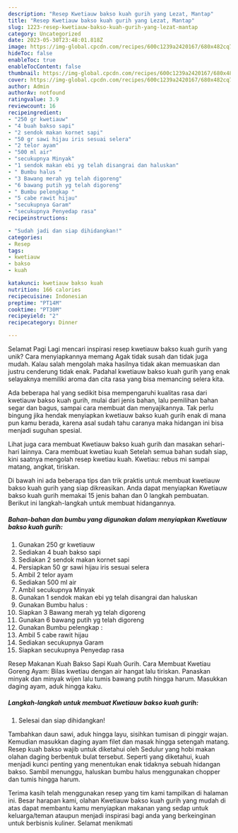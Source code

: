 ```yaml
---
description: "Resep Kwetiauw bakso kuah gurih yang Lezat, Mantap"
title: "Resep Kwetiauw bakso kuah gurih yang Lezat, Mantap"
slug: 1223-resep-kwetiauw-bakso-kuah-gurih-yang-lezat-mantap
category: Uncategorized
date: 2023-05-30T23:48:01.818Z
image: https://img-global.cpcdn.com/recipes/600c1239a2420167/680x482cq70/kwetiauw-bakso-kuah-gurih-foto-resep-utama.jpg
hideToc: false
enableToc: true
enableTocContent: false
thumbnail: https://img-global.cpcdn.com/recipes/600c1239a2420167/680x482cq70/kwetiauw-bakso-kuah-gurih-foto-resep-utama.jpg
cover: https://img-global.cpcdn.com/recipes/600c1239a2420167/680x482cq70/kwetiauw-bakso-kuah-gurih-foto-resep-utama.jpg
author: Admin
authorAv: notfound
ratingvalue: 3.9
reviewcount: 16
recipeingredient:
- "250 gr kwetiauw"
- "4 buah bakso sapi"
- "2 sendok makan kornet sapi"
- "50 gr sawi hijau iris sesuai selera"
- "2 telor ayam"
- "500 ml air"
- "secukupnya Minyak"
- "1 sendok makan ebi yg telah disangrai dan haluskan"
- " Bumbu halus "
- "3 Bawang merah yg telah digoreng"
- "6 bawang putih yg telah digoreng"
- " Bumbu pelengkap "
- "5 cabe rawit hijau"
- "secukupnya Garam"
- "secukupnya Penyedap rasa"
recipeinstructions:

- "Sudah jadi dan siap dihidangkan!"
categories:
- Resep
tags:
- kwetiauw
- bakso
- kuah

katakunci: kwetiauw bakso kuah 
nutrition: 166 calories
recipecuisine: Indonesian
preptime: "PT14M"
cooktime: "PT30M"
recipeyield: "2"
recipecategory: Dinner

---
```



Selamat Pagi Lagi mencari inspirasi resep kwetiauw bakso kuah gurih yang unik? Cara menyiapkannya memang Agak tidak susah dan tidak juga mudah. Kalau salah mengolah maka hasilnya tidak akan memuaskan dan justru cenderung tidak enak. Padahal kwetiauw bakso kuah gurih yang enak selayaknya memiliki aroma dan cita rasa yang bisa memancing selera kita.


Ada beberapa hal yang sedikit bisa mempengaruhi kualitas rasa dari kwetiauw bakso kuah gurih, mulai dari jenis bahan, lalu pemilihan bahan segar dan bagus, sampai cara membuat dan menyajikannya. Tak perlu bingung jika hendak menyiapkan kwetiauw bakso kuah gurih enak di mana pun kamu berada, karena asal sudah tahu caranya maka hidangan ini bisa menjadi suguhan spesial.

Lihat juga cara membuat Kwetiauw bakso kuah gurih dan masakan sehari-hari lainnya. Cara membuat kwetiau kuah Setelah semua bahan sudah siap, kini saatnya mengolah resep kwetiau kuah. Kwetiau: rebus mi sampai matang, angkat, tiriskan.


Di bawah ini ada beberapa tips dan trik praktis untuk membuat kwetiauw bakso kuah gurih yang siap dikreasikan. Anda dapat menyiapkan Kwetiauw bakso kuah gurih memakai 15 jenis bahan dan 0 langkah pembuatan. Berikut ini langkah-langkah untuk membuat hidangannya.

<!--inarticleads1-->

##### Bahan-bahan dan bumbu yang digunakan dalam menyiapkan Kwetiauw bakso kuah gurih:

1. Gunakan 250 gr kwetiauw
1. Sediakan 4 buah bakso sapi
1. Sediakan 2 sendok makan kornet sapi
1. Persiapkan 50 gr sawi hijau iris sesuai selera
1. Ambil 2 telor ayam
1. Sediakan 500 ml air
1. Ambil secukupnya Minyak
1. Gunakan 1 sendok makan ebi yg telah disangrai dan haluskan
1. Gunakan  Bumbu halus :
1. Siapkan 3 Bawang merah yg telah digoreng
1. Gunakan 6 bawang putih yg telah digoreng
1. Gunakan  Bumbu pelengkap :
1. Ambil 5 cabe rawit hijau
1. Sediakan secukupnya Garam
1. Siapkan secukupnya Penyedap rasa


Resep Makanan Kuah Bakso Sapi Kuah Gurih. Cara Membuat Kwetiau Goreng Ayam: Bilas kwetiau dengan air hangat lalu tiriskan. Panaskan minyak dan minyak wijen lalu tumis bawang putih hingga harum. Masukkan daging ayam, aduk hingga kaku. 

<!--inarticleads2-->

##### Langkah-langkah untuk membuat Kwetiauw bakso kuah gurih:


1. Selesai dan siap dihidangkan!

Tambahkan daun sawi, aduk hingga layu, sisihkan tumisan di pinggir wajan. Kemudian masukkan daging ayam filet dan masak hingga setengah matang. Resep kuah bakso wajib untuk diketahui oleh Sedulur yang hobi makan olahan daging berbentuk bulat tersebut. Seperti yang diketahui, kuah menjadi kunci penting yang menentukan enak tidaknya sebuah hidangan bakso. Sambil menunggu, haluskan bumbu halus menggunakan chopper dan tumis hingga harum. 

Terima kasih telah menggunakan resep yang tim kami tampilkan di halaman ini. Besar harapan kami, olahan Kwetiauw bakso kuah gurih yang mudah di atas dapat membantu kamu menyiapkan makanan yang sedap untuk keluarga/teman ataupun menjadi inspirasi bagi anda yang berkeinginan untuk berbisnis kuliner. Selamat menikmati
